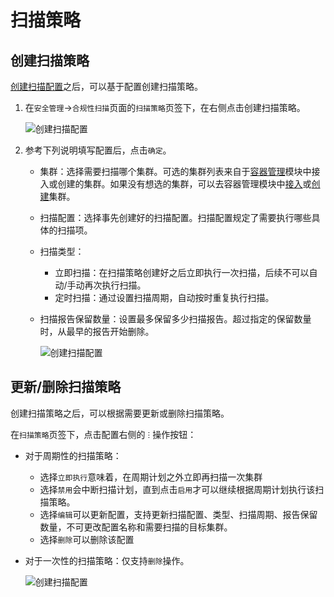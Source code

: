 # 扫描策略

## 创建扫描策略

[创建扫描配置](config.md)之后，可以基于配置创建扫描策略。

1. 在`安全管理`->`合规性扫描`页面的`扫描策略`页签下，在右侧点击创建扫描策略。

    ![创建扫描配置](https://docs.daocloud.io/daocloud-docs-images/docs/zh/docs/kpanda/user-guide/images/security05.png)

2. 参考下列说明填写配置后，点击`确定`。

    - 集群：选择需要扫描哪个集群。可选的集群列表来自于[容器管理](../../../intro/what.md)模块中接入或创建的集群。如果没有想选的集群，可以去容器管理模块中[接入](../../clusters/integrate-cluster.md)或[创建](../../lusters/create-cluster.md)集群。
    - 扫描配置：选择事先创建好的扫描配置。扫描配置规定了需要执行哪些具体的扫描项。
    - 扫描类型：

        - 立即扫描：在扫描策略创建好之后立即执行一次扫描，后续不可以自动/手动再次执行扫描。
        - 定时扫描：通过设置扫描周期，自动按时重复执行扫描。

    - 扫描报告保留数量：设置最多保留多少扫描报告。超过指定的保留数量时，从最早的报告开始删除。

        ![创建扫描配置](https://docs.daocloud.io/daocloud-docs-images/docs/zh/docs/kpanda/user-guide/images/security06.png)

## 更新/删除扫描策略

创建扫描策略之后，可以根据需要更新或删除扫描策略。

在`扫描策略`页签下，点击配置右侧的 `ⵗ` 操作按钮：

- 对于周期性的扫描策略：

    - 选择`立即执行`意味着，在周期计划之外立即再扫描一次集群
    - 选择`禁用`会中断扫描计划，直到点击`启用`才可以继续根据周期计划执行该扫描策略。
    - 选择`编辑`可以更新配置，支持更新扫描配置、类型、扫描周期、报告保留数量，不可更改配置名称和需要扫描的目标集群。
    - 选择`删除`可以删除该配置

- 对于一次性的扫描策略：仅支持`删除`操作。

    ![创建扫描配置](https://docs.daocloud.io/daocloud-docs-images/docs/zh/docs/kpanda/user-guide/images/security07.png)
